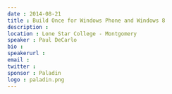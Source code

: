 ```yaml
---
date : 2014-08-21
title : Build Once for Windows Phone and Windows 8
description : 
location : Lone Star College - Montgomery
speaker : Paul DeCarlo
bio : 
speakerurl : 
email : 
twitter : 
sponsor : Paladin
logo : paladin.png
---
```

